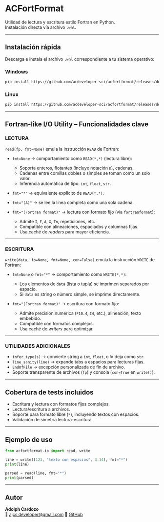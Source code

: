 # ACFortFormat

Utilidad de lectura y escritura estilo Fortran en Python.  
Instalación directa vía archivo `.whl`.

---

## Instalación rápida

Descarga e instala el archivo `.whl` correspondiente a tu sistema operativo:

### Windows

```bash
pip install https://github.com/acdeveloper-sci/acfortformat/releases/download/v0.1/acfortformat-0.1-cp38-cp38-win_amd64.whl
```

### Linux

```bash
pip install https://github.com/acdeveloper-sci/acfortformat/releases/download/v0.1/acfortformat-0.1-cp38-cp38-linux_x86_64.whl
```

---

## Fortran-like I/O Utility – Funcionalidades clave

### LECTURA

`read(fp, fmt=None)` emula la instrucción `READ` de Fortran:

- `fmt=None`  → comportamiento como `READ(*,*)` (lectura libre):
  - Soporta enteros, flotantes (incluye notación `D`), cadenas.
  - Cadenas entre comillas dobles o simples se toman como un solo valor.
  - Inferencia automática de tipo: `int`, `float`, `str`.

- `fmt="*"`   → equivalente explícito de `READ(*,*)`.

- `fmt="(A)"` → se lee la línea completa como una sola cadena.

- `fmt="(Fortran format)"` → lectura con formato fijo (vía `fortranformat`):
  - Admite `I`, `F`, `A`, `X`, `Tn`, repeticiones, etc.
  - Compatible con alineaciones, espaciados y columnas fijas.
  - Usa caché de *readers* para mayor eficiencia.

---

### ESCRITURA

`write(data, fp=None, fmt=None, con=False)` emula la instrucción `WRITE` de Fortran:

- `fmt=None` o `fmt="*"` → comportamiento como `WRITE(*,*)`:
  - Los elementos de `data` (lista o tupla) se imprimen separados por espacio.
  - Si `data` es string o número simple, se imprime directamente.

- `fmt="(Fortran format)"` → escritura con formato fijo:
  - Admite precisión numérica (`F10.4`, `I4`, etc.), alineación, texto embebido.
  - Compatible con formatos complejos.
  - Usa caché de *writers* para optimizar.

---

### UTILIDADES ADICIONALES

- `infer_type(s)`         → convierte string a `int`, `float`, o lo deja como `str`.
- `line_sanity(line)`     → expande tabs a espacios para lecturas fijas.
- `EndOfFile`             → excepción personalizada de fin de archivo.
- Soporte transparente de archivos (`fp`) y consola (`con=True` en `write()`).

---

## Cobertura de tests incluidos

- Escritura y lectura con formatos fijos complejos.
- Lectura/escritura a archivos.
- Soporte para formato libre (`*`), incluyendo textos con espacios.
- Validación de simetría lectura-escritura.

---

## Ejemplo de uso

```python
from acfortformat.io import read, write

line = write([123, "texto con espacios", 3.14], fmt="*")
print(line)

parsed = read(line, fmt="*")
print(parsed)
```

---

## Autor


**Adolph Cardozo**  
📧 [ajcs.developer@gmail.com](mailto:ajcs.developer@gmail.com)
🔗 [GitHub](https://github.com/acdeveloper-sci)
